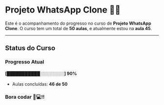 # **Projeto WhatsApp Clone** 📱📞

Este é o acompanhamento do progresso no curso de **Projeto WhatsApp Clone**. 
O curso tem um total de **50 aulas**, e atualmente estou na **aula 45**.

---

## **Status do Curso**

### Progresso Atual  
#### [███████████░░░░░░░░] **90%**  
- Aulas concluídas: **46 de 50**  

### Bora codar 🚀💻!!

